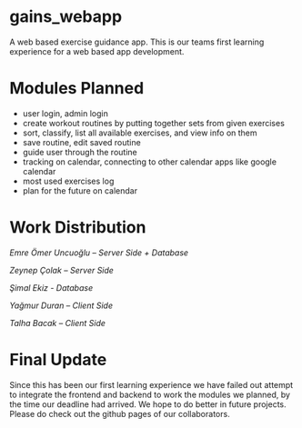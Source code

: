 # gains_webapp

A web based exercise guidance app. This is our teams first learning experience for a web based app development.

# Modules Planned

- user login, admin login
- create workout routines by putting together sets from given exercises
- sort, classify, list all available exercises, and view info on them
- save routine, edit saved routine
- guide user through the routine
- tracking on calendar, connecting to other calendar apps like google calendar
- most used exercises log
- plan for the future on calendar

# Work Distribution

  *Emre Ömer Uncuoğlu – Server Side + Database*
  
  *Zeynep Çolak – Server Side*
  
  *Şimal Ekiz - Database*
  
  *Yağmur Duran – Client Side*
  
  *Talha Bacak – Client Side*
  
# Final Update

Since this has been our first learning experience we have failed out attempt to integrate the frontend and backend to work the modules we planned, by the time our deadline had arrived.
We hope to do better in future projects. Please do check out the github pages of our collaborators.
